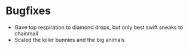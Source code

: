 # Bugfixes
* Gave top respiration to diamond drops, but only best swift sneaks to chainmail
* Scaled the killer bunnies and the big animals 
